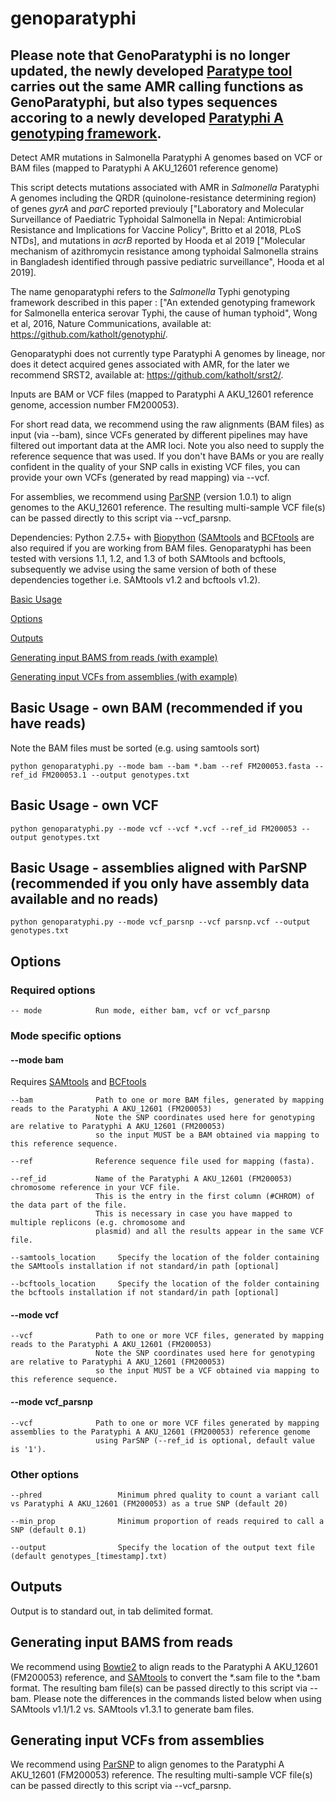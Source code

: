 # genoparatyphi

## Please note that GenoParatyphi is no longer updated, the newly developed [Paratype tool](https://github.com/CHRF-Genomics/Paratype/) carries out the same AMR calling functions as GenoParatyphi, but also types sequences accoring to a newly developed [Paratyphi A genotyping framework](https://www.medrxiv.org/content/10.1101/2021.11.13.21266165v2).

Detect AMR mutations in Salmonella Paratyphi A genomes based on VCF or BAM files (mapped to Paratyphi A AKU_12601 reference genome)


This script detects mutations associated with AMR in *Salmonella* Paratyphi A genomes including the QRDR (quinolone-resistance determining region) of genes *gyrA* and *parC* reported previouly ["Laboratory and Molecular Surveillance of Paediatric Typhoidal Salmonella in Nepal: Antimicrobial Resistance and Implications for Vaccine Policy", Britto et al 2018, PLoS NTDs], and mutations in *acrB* reported by Hooda et al 2019 ["Molecular mechanism of azithromycin resistance among typhoidal Salmonella strains in Bangladesh identified through passive pediatric surveillance", Hooda et al 2019].

The name genoparatyphi refers to the *Salmonella* Typhi genotyping framework described in this paper : ["An extended genotyping framework for Salmonella enterica serovar Typhi, the cause of human typhoid", Wong et al, 2016, Nature Communications, available at: https://github.com/katholt/genotyphi/.

Genoparatyphi does not currently type Paratyphi A genomes by lineage, nor does it detect acquired genes associated with AMR, for the later we recommend SRST2, available at: https://github.com/katholt/srst2/.



Inputs are BAM or VCF files (mapped to Paratyphi A AKU_12601 reference genome, accession number FM200053).

For short read data, we recommend using the raw alignments (BAM files) as input (via --bam), since VCFs generated by different pipelines may have filtered out important data at the AMR loci. Note you also need to supply the reference sequence that was used. If you don't have BAMs or you are really confident in the quality of your SNP calls in existing VCF files, you can provide your own VCFs (generated by read mapping) via --vcf.

For assemblies, we recommend using [ParSNP](http://harvest.readthedocs.org/) (version 1.0.1) to align genomes to the AKU_12601 reference. The resulting multi-sample VCF file(s) can be passed directly to this script via --vcf_parsnp.

Dependencies: Python 2.7.5+ with [Biopython](https://biopython.org/) ([SAMtools](http://samtools.sourceforge.net/) and [BCFtools](https://samtools.github.io/bcftools/) are also required if you are working from BAM files.  Genoparatyphi has been tested with versions 1.1, 1.2, and 1.3 of both SAMtools and bcftools, subsequently we advise using the same version of both of these dependencies together i.e. SAMtools v1.2 and bcftools v1.2).



[Basic Usage](https://github.com/zadyson/genoparatyphi/#basic-usage---own-bam-recommended-if-you-have-reads)

[Options](https://github.com/zadyson/genoparatyphi/#options)

[Outputs](https://github.com/zadyson/genoparatyphi/#outputs)

[Generating input BAMS from reads (with example)](https://github.com/zadyson/genoparatyphi/#generating-input-bams-from-reads)

[Generating input VCFs from assemblies (with example)](https://github.com/zadyson/genoparatyphi/#generating-input-vcfs-from-assemblies)

## Basic Usage - own BAM (recommended if you have reads)

Note the BAM files must be sorted (e.g. using samtools sort)

```
python genoparatyphi.py --mode bam --bam *.bam --ref FM200053.fasta --ref_id FM200053.1 --output genotypes.txt
```

## Basic Usage - own VCF

```
python genoparatyphi.py --mode vcf --vcf *.vcf --ref_id FM200053 --output genotypes.txt
```

## Basic Usage - assemblies aligned with ParSNP (recommended if you only have assembly data available and no reads)

```
python genoparatyphi.py --mode vcf_parsnp --vcf parsnp.vcf --output genotypes.txt
```

## Options

### Required options

```
-- mode            Run mode, either bam, vcf or vcf_parsnp
```

### Mode specific options

#### --mode bam

Requires [SAMtools](http://samtools.sourceforge.net/) and [BCFtools](https://samtools.github.io/bcftools/)

```
--bam              Path to one or more BAM files, generated by mapping reads to the Paratyphi A AKU_12601 (FM200053)
                   Note the SNP coordinates used here for genotyping are relative to Paratyphi A AKU_12601 (FM200053) 
                   so the input MUST be a BAM obtained via mapping to this reference sequence.

--ref              Reference sequence file used for mapping (fasta).

--ref_id           Name of the Paratyphi A AKU_12601 (FM200053) chromosome reference in your VCF file.
                   This is the entry in the first column (#CHROM) of the data part of the file.
                   This is necessary in case you have mapped to multiple replicons (e.g. chromosome and
                   plasmid) and all the results appear in the same VCF file.

--samtools_location     Specify the location of the folder containing the SAMtools installation if not standard/in path [optional]

--bcftools_location     Specify the location of the folder containing the bcftools installation if not standard/in path [optional]
```

#### --mode vcf

```
--vcf              Path to one or more VCF files, generated by mapping reads to the Paratyphi A AKU_12601 (FM200053)
                   Note the SNP coordinates used here for genotyping are relative to Paratyphi A AKU_12601 (FM200053)
                   so the input MUST be a VCF obtained via mapping to this reference sequence.
```

#### --mode vcf_parsnp

```
--vcf              Path to one or more VCF files generated by mapping assemblies to the Paratyphi A AKU_12601 (FM200053) reference genome
                   using ParSNP (--ref_id is optional, default value is '1').
```

### Other options

```
--phred                 Minimum phred quality to count a variant call vs Paratyphi A AKU_12601 (FM200053) as a true SNP (default 20)

--min_prop              Minimum proportion of reads required to call a SNP (default 0.1)

--output                Specify the location of the output text file (default genotypes_[timestamp].txt)

```

## Outputs

Output is to standard out, in tab delimited format.

## Generating input BAMS from reads

We recommend using [Bowtie2](http://bowtie-bio.sourceforge.net/bowtie2/index.shtml) to align reads to the Paratyphi A AKU_12601 (FM200053) reference, and [SAMtools](http://http://samtools.sourceforge.net/) to convert the *.sam file to the *.bam format.  The resulting bam file(s) can be passed directly to this script via --bam.  Please note the differences in the commands listed below when using SAMtools v1.1/1.2 vs. SAMtools v1.3.1 to generate bam files.

## Generating input VCFs from assemblies

We recommend using [ParSNP](http://harvest.readthedocs.org/) to align genomes to the Paratyphi A AKU_12601 (FM200053) reference. The resulting multi-sample VCF file(s) can be passed directly to this script via --vcf_parsnp.
